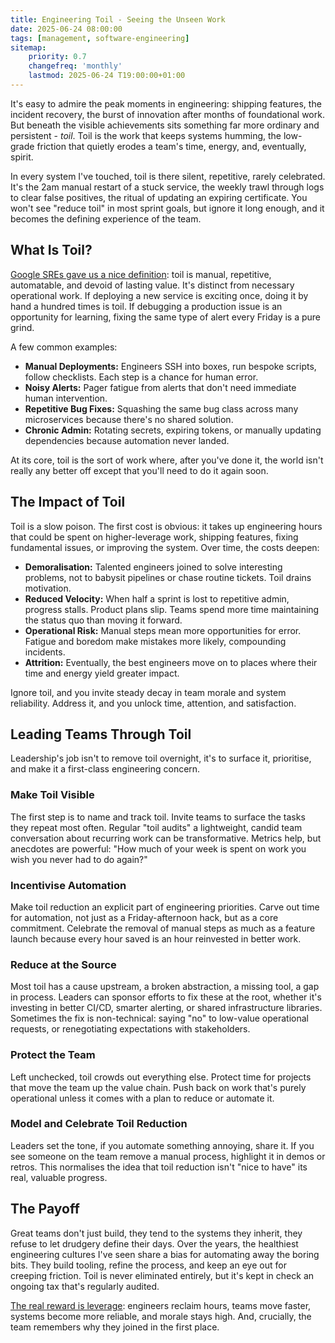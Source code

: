 ```yaml
---
title: Engineering Toil - Seeing the Unseen Work
date: 2025-06-24 08:00:00
tags: [management, software-engineering]
sitemap:
    priority: 0.7
    changefreq: 'monthly'
    lastmod: 2025-06-24 T19:00:00+01:00
---
```


It's easy to admire the peak moments in engineering: shipping features, the incident recovery, the burst of innovation after months of foundational work. But beneath the visible achievements sits something far more ordinary and persistent - *toil*. Toil is the work that keeps systems humming, the low-grade friction that quietly erodes a team's time, energy, and, eventually, spirit.

In every system I've touched, toil is there silent, repetitive, rarely celebrated. It's the 2am manual restart of a stuck service, the weekly trawl through logs to clear false positives, the ritual of updating an expiring certificate. You won't see "reduce toil" in most sprint goals, but ignore it long enough, and it becomes the defining experience of the team.

## What Is Toil?

[Google SREs gave us a nice definition](https://sre.google/sre-book/eliminating-toil/): toil is manual, repetitive, automatable, and devoid of lasting value. It's distinct from necessary operational work. If deploying a new service is exciting once, doing it by hand a hundred times is toil. If debugging a production issue is an opportunity for learning, fixing the same type of alert every Friday is a pure grind.

A few common examples:

- **Manual Deployments:** Engineers SSH into boxes, run bespoke scripts, follow checklists. Each step is a chance for human error.
- **Noisy Alerts:** Pager fatigue from alerts that don't need immediate human intervention.
- **Repetitive Bug Fixes:** Squashing the same bug class across many microservices because there's no shared solution.
- **Chronic Admin:** Rotating secrets, expiring tokens, or manually updating dependencies because automation never landed.

At its core, toil is the sort of work where, after you've done it, the world isn't really any better off except that you'll need to do it again soon.

## The Impact of Toil

Toil is a slow poison. The first cost is obvious: it takes up engineering hours that could be spent on higher-leverage work, shipping features, fixing fundamental issues, or improving the system. Over time, the costs deepen:

- **Demoralisation:** Talented engineers joined to solve interesting problems, not to babysit pipelines or chase routine tickets. Toil drains motivation.
- **Reduced Velocity:** When half a sprint is lost to repetitive admin, progress stalls. Product plans slip. Teams spend more time maintaining the status quo than moving it forward.
- **Operational Risk:** Manual steps mean more opportunities for error. Fatigue and boredom make mistakes more likely, compounding incidents.
- **Attrition:** Eventually, the best engineers move on to places where their time and energy yield greater impact.

Ignore toil, and you invite steady decay in team morale and system reliability. Address it, and you unlock time, attention, and satisfaction.

## Leading Teams Through Toil

Leadership's job isn't to remove toil overnight, it's to surface it, prioritise, and make it a first-class engineering concern.

### Make Toil Visible

The first step is to name and track toil. Invite teams to surface the tasks they repeat most often. Regular "toil audits" a lightweight, candid team conversation about recurring work can be transformative. Metrics help, but anecdotes are powerful: "How much of your week is spent on work you wish you never had to do again?"

### Incentivise Automation

Make toil reduction an explicit part of engineering priorities. Carve out time for automation, not just as a Friday-afternoon hack, but as a core commitment. Celebrate the removal of manual steps as much as a feature launch because every hour saved is an hour reinvested in better work.

### Reduce at the Source

Most toil has a cause upstream, a broken abstraction, a missing tool, a gap in process. Leaders can sponsor efforts to fix these at the root, whether it's investing in better CI/CD, smarter alerting, or shared infrastructure libraries. Sometimes the fix is non-technical: saying "no" to low-value operational requests, or renegotiating expectations with stakeholders.

### Protect the Team

Left unchecked, toil crowds out everything else. Protect time for projects that move the team up the value chain. Push back on work that's purely operational unless it comes with a plan to reduce or automate it.

### Model and Celebrate Toil Reduction

Leaders set the tone, if you automate something annoying, share it. If you see someone on the team remove a manual process, highlight it in demos or retros. This normalises the idea that toil reduction isn't "nice to have" its real, valuable progress.

## The Payoff

Great teams don't just build, they tend to the systems they inherit, they refuse to let drudgery define their days. Over the years, the healthiest engineering cultures I've seen share a bias for automating away the boring bits. They build tooling, refine the process, and keep an eye out for creeping friction. Toil is never eliminated entirely, but it's kept in check an ongoing tax that's regularly audited.

[The real reward is leverage](/doing-leveraged-work): engineers reclaim hours, teams move faster, systems become more reliable, and morale stays high. And, crucially, the team remembers why they joined in the first place.

